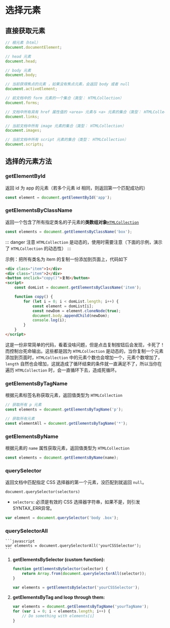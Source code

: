 # 选择元素

## 直接获取元素

```js
// 根元素（html）
document.documentElement;

// head 元素
document.head;

// body 元素
document.body;

// 当前获得焦点的元素 ，如果没有焦点元素，会返回 body 或者 null
document.activeElement;

// 前文档中的 form 元素的一个集合（类型： HTMLCollection）
document.forms;

// 文档中所有具有 href 属性值的 <area> 元素与 <a> 元素的集合（类型： HTMLCollection）
document.links;

// 当前文档中所有 image 元素的集合（类型： HTMLCollection）
document.images;

// 当前文档中所有 script 元素的集合（类型： HTMLCollection）
document.scripts;
```

## 选择的元素方法

### getElementById

返回 id 为 app 的元素（若多个元素 id 相同，则返回第一个匹配成功的）

```js
const element = document.getElementById('app');
```

### getElementsByClassName

返回一个包含了所有指定类名的子元素的**类数组对象**[`HTMLCollection`](https://developer.mozilla.org/zh-CN/docs/Web/API/HTMLCollection)

```js
const elements = document.getElementsByClassName('box');
```

::: danger 注意
`HTMLCollection` 是动态的，使用时需要注意（下面的示例，演示了 `HTMLCollection` 的动态性）
:::

示例：把所有类名为 item 的复制一份添加到页面上，代码如下

```html
<div class="item">1</div>
<div class="item">2</div>
<button onclick="copy()">复制</button>
<script>
	const domList = document.getElementsByClassName('item');

	function copy() {
		for (let i = 0; i < domList.length; i++) {
			const element = domList[i];
			const newDom = element.cloneNode(true);
			document.body.appendChild(newDom);
			console.log(i);
		}
	}
</script>
```

这是一份非常简单的代码，看着没啥问题，但是点击复制按钮后会发现，卡死了！而控制台死命输出。这些都是因为 `HTMLCollection` 是动态的，当你复制一个元素添加到页面时，`HTMLCollection` 中的元素个数也会增加一个，元素个数增加了，`length` 自然也会增加，这就造成了循环结束的条件就一直满足不了，所以当你在遍历 `HTMLCollection` 时，会一直循环下去，造成死循环。

### getElementsByTagName

根据元素标签名称获取元素，返回值类型为 `HTMLCollection`

```js
// 获取所有 p 元素
const elements = document.getElementsByTagName('p');

// 获取所有元素
const elementAll = document.getElementsByTagName('*');
```

### getElementsByName

根据元素的 `name` 属性获取元素，返回值类型为 `HTMLCollection`

```js
const elements = document.getElementsByName(name);
```

### querySelector

返回文档中匹配指定 CSS 选择器的第一个元素，没匹配到就返回 `null`。

`document.querySelector(selectors)`

- `selectors`: 必须是有效的 CSS 选择器字符串，如果不是，则引发SYNTAX_ERR异常。

```js
var element = document.querySelector('body .box');
```

### querySelectorAll

    ```javascript
    var elements = document.querySelectorAll('yourCSSSelector');
    ```

1. **getElementsBySelector (custom function):**

    ```javascript
    function getElementsBySelector(selector) {
    	return Array.from(document.querySelectorAll(selector));
    }

    var elements = getElementsBySelector('yourCSSSelector');
    ```

2. **getElementsByTag and loop through them:**
    ```javascript
    var elements = document.getElementsByTagName('yourTagName');
    for (var i = 0; i < elements.length; i++) {
    	// Do something with elements[i]
    }
    ```
